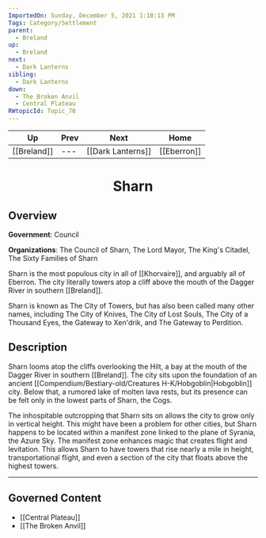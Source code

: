 ```yaml
---
ImportedOn: Sunday, December 5, 2021 1:10:13 PM
Tags: Category/Settlement
parent:
  - Breland
up:
  - Breland
next:
  - Dark Lanterns
sibling:
  - Dark Lanterns
down:
  - The Broken Anvil
  - Central Plateau
RWtopicId: Topic_70
---
```


| Up | Prev | Next | Home |
|----|------|------|------|
| [[Breland]] | --- | [[Dark Lanterns]] | [[Eberron]] |

# <center>Sharn</center>

## Overview

**Government**: Council

**Organizations**: The Council of Sharn, The Lord Mayor, The King's Citadel, The Sixty Families of Sharn

Sharn is the most populous city in all of [[Khorvaire]], and arguably all of Eberron. The city literally towers atop a cliff above the mouth of the Dagger River in southern [[Breland]].

Sharn is known as The City of Towers, but has also been called many other names, including The City of Knives, The City of Lost Souls, The City of a Thousand Eyes, the Gateway to Xen'drik, and The Gateway to Perdition.

## Description

Sharn looms atop the cliffs overlooking the Hilt, a bay at the mouth of the Dagger River in southern [[Breland]]. The city sits upon the foundation of an ancient [[Compendium/Bestiary-old/Creatures H-K/Hobgoblin|Hobgoblin]] city. Below that, a rumored lake of molten lava rests, but its presence can be felt only in the lowest parts of Sharn, the Cogs.

The inhospitable outcropping that Sharn sits on allows the city to grow only in vertical height. This might have been a problem for other cities, but Sharn happens to be located within a manifest zone linked to the plane of Syrania, the Azure Sky. The manifest zone enhances magic that creates flight and levitation. This allows Sharn to have towers that rise nearly a mile in height, transportational flight, and even a section of the city that floats above the highest towers.


---
## Governed Content
- [[Central Plateau]]
- [[The Broken Anvil]]
